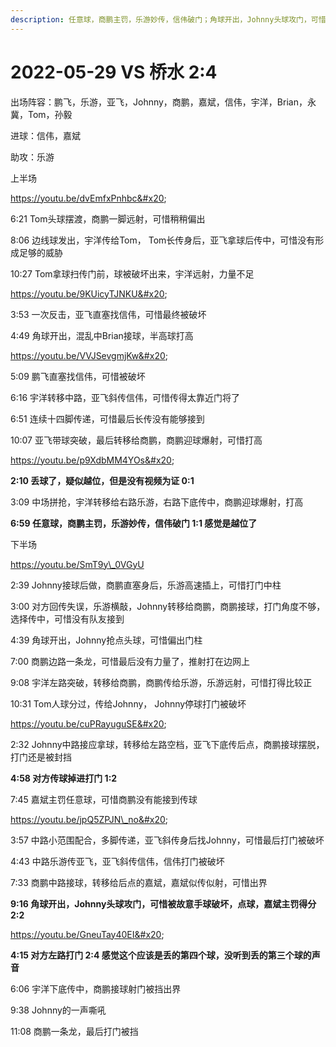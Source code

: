 ```yaml
---
description: 任意球，商鹏主罚，乐游妙传，信伟破门；角球开出，Johnny头球攻门，可惜被故意手球破坏，点球，嘉斌主罚得分
---
```


# 2022-05-29 VS 桥水 2:4

出场阵容：鹏飞，乐游，亚飞，Johnny，商鹏，嘉斌，信伟，宇洋，Brian，永冀，Tom，孙毅

进球：信伟，嘉斌

助攻：乐游

上半场

https://youtu.be/dvEmfxPnhbc&#x20;

6:21 Tom头球摆渡，商鹏一脚远射，可惜稍稍偏出&#x20;

8:06 边线球发出，宇洋传给Tom， Tom长传身后，亚飞拿球后传中，可惜没有形成足够的威胁&#x20;

10:27 Tom拿球扫传门前，球被破坏出来，宇洋远射，力量不足

https://youtu.be/9KUicyTJNKU&#x20;

3:53 一次反击，亚飞直塞找信伟，可惜最终被破坏&#x20;

4:49 角球开出，混乱中Brian接球，半高球打高

https://youtu.be/VVJSevgmjKw&#x20;

5:09 鹏飞直塞找信伟，可惜被破坏&#x20;

6:16 宇洋转移中路，亚飞斜传信伟，可惜传得太靠近门将了&#x20;

6:51 连续十四脚传递，可惜最后长传没有能够接到&#x20;

10:07 亚飞带球突破，最后转移给商鹏，商鹏迎球爆射，可惜打高

https://youtu.be/p9XdbMM4YOs&#x20;

**2:10 丢球了，疑似越位，但是没有视频为证 0:1**&#x20;

3:09 中场拼抢，宇洋转移给右路乐游，右路下底传中，商鹏迎球爆射，打高&#x20;

**6:59 任意球，商鹏主罚，乐游妙传，信伟破门 1:1 感觉是越位了**

下半场

https://youtu.be/SmT9y\_0VGyU

2:39 Johnny接球后做，商鹏直塞身后，乐游高速插上，可惜打门中柱&#x20;

3:00 对方回传失误，乐游横敲，Johnny转移给商鹏，商鹏接球，打门角度不够，选择传中，可惜没有队友接到&#x20;

4:39 角球开出，Johnny抢点头球，可惜偏出门柱&#x20;

7:00 商鹏边路一条龙，可惜最后没有力量了，推射打在边网上&#x20;

9:08 宇洋左路突破，转移给商鹏，商鹏传给乐游，乐游远射，可惜打得比较正&#x20;

10:31 Tom人球分过，传给Johnny， Johnny停球打门被破坏

https://youtu.be/cuPRayuguSE&#x20;

2:32 Johnny中路接应拿球，转移给左路空档，亚飞下底传后点，商鹏接球摆脱，打门还是被封挡&#x20;

**4:58 对方传球掉进打门 1:2**&#x20;

7:45 嘉斌主罚任意球，可惜商鹏没有能接到传球

https://youtu.be/jpQ5ZPJN\_no&#x20;

3:57 中路小范围配合，多脚传递，亚飞斜传身后找Johnny，可惜最后打门被破坏&#x20;

4:43 中路乐游传亚飞，亚飞斜传信伟，信伟打门被破坏&#x20;

7:33 商鹏中路接球，转移给后点的嘉斌，嘉斌似传似射，可惜出界&#x20;

**9:16 角球开出，Johnny头球攻门，可惜被故意手球破坏，点球，嘉斌主罚得分 2:2**

https://youtu.be/GneuTay40EI&#x20;

**4:15 对方左路打门 2:4 感觉这个应该是丢的第四个球，没听到丢的第三个球的声音**&#x20;

6:06 宇洋下底传中，商鹏接球射门被挡出界&#x20;

9:38 Johnny的一声嘶吼&#x20;

11:08 商鹏一条龙，最后打门被挡
